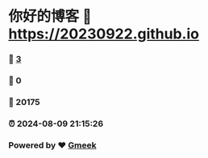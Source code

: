 # 你好的博客 :link: https://20230922.github.io 
### :page_facing_up: [3](https://20230922.github.io/tag.html) 
### :speech_balloon: 0 
### :hibiscus: 20175 
### :alarm_clock: 2024-08-09 21:15:26 
### Powered by :heart: [Gmeek](https://github.com/Meekdai/Gmeek)
